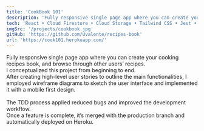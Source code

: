 ```yaml
---
title: 'CookBook 101'
description: 'Fully responsive single page app where you can create your cooking recipes book, and browse through other users’ recipes.'
tech: 'React • Cloud Firestore • Cloud Storage • Tailwind CSS • Jest • Cypress • Heroku'
imgSrc: '/projects/cookbook.jpg'
gitHub: 'https://github.com/Uvalente/recipes-book'
url: 'https://cook101.herokuapp.com/'
---
```


Fully responsive single page app where you can create your cooking recipes book, and browse through other users’ recipes.<br>
I conceptualized this project from beginning to end.<br>
After creating high-level user stories to outline the main functionalities, I employed wireframe diagrams to sketch the user interface and implemented it with a mobile first design.<br><br>
The TDD process applied reduced bugs and improved the development workflow.<br>
Once a feature is complete, it’s merged with the production branch and automatically deployed on Heroku.